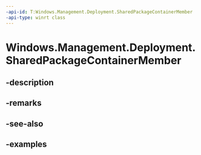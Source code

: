 ```yaml
---
-api-id: T:Windows.Management.Deployment.SharedPackageContainerMember
-api-type: winrt class
---
```


# Windows.Management.Deployment.SharedPackageContainerMember

<!--
public sealed class SharedPackageContainerMember
-->


## -description

## -remarks

## -see-also

## -examples


